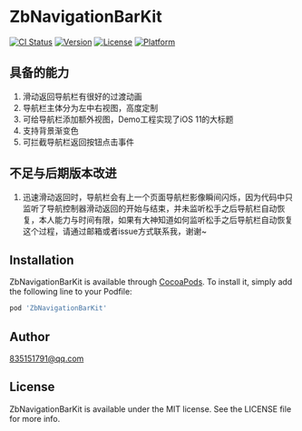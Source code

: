 # ZbNavigationBarKit

[![CI Status](https://img.shields.io/travis/835151791@qq.com/ZbNavigationBarKit.svg?style=flat)](https://travis-ci.org/835151791@qq.com/ZbNavigationBarKit)
[![Version](https://img.shields.io/cocoapods/v/ZbNavigationBarKit.svg?style=flat)](https://cocoapods.org/pods/ZbNavigationBarKit)
[![License](https://img.shields.io/cocoapods/l/ZbNavigationBarKit.svg?style=flat)](https://cocoapods.org/pods/ZbNavigationBarKit)
[![Platform](https://img.shields.io/cocoapods/p/ZbNavigationBarKit.svg?style=flat)](https://cocoapods.org/pods/ZbNavigationBarKit)

## 具备的能力

1. 滑动返回导航栏有很好的过渡动画
2. 导航栏主体分为左中右视图，高度定制
3. 可给导航栏添加额外视图，Demo工程实现了iOS 11的大标题
4. 支持背景渐变色
5. 可拦截导航栏返回按钮点击事件

## 不足与后期版本改进

1. 迅速滑动返回时，导航栏会有上一个页面导航栏影像瞬间闪烁，因为代码中只监听了导航控制器滑动返回的开始与结束，并未监听松手之后导航栏自动恢复，本人能力与时间有限，如果有大神知道如何监听松手之后导航栏自动恢复这个过程，请通过邮箱或者issue方式联系我，谢谢~

## Installation

ZbNavigationBarKit is available through [CocoaPods](https://cocoapods.org). To install
it, simply add the following line to your Podfile:

```ruby
pod 'ZbNavigationBarKit'
```

## Author

835151791@qq.com

## License

ZbNavigationBarKit is available under the MIT license. See the LICENSE file for more info.
